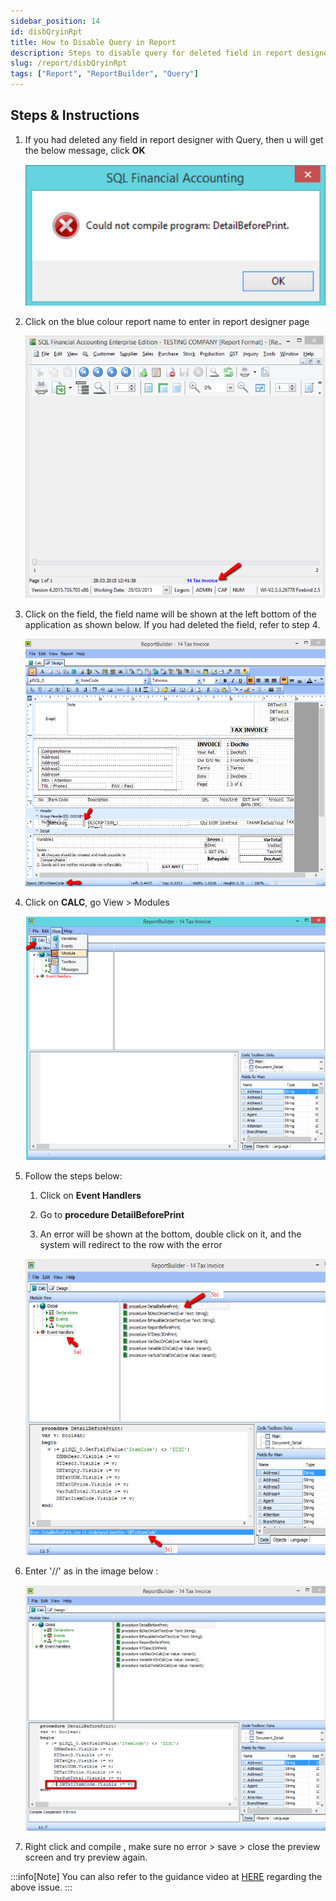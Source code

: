 ```yaml
---
sidebar_position: 14
id: disbQryinRpt
title: How to Disable Query in Report
description: Steps to disable query for deleted field in report designer
slug: /report/disbQryinRpt
tags: ["Report", "ReportBuilder", "Query"]
---
```


## Steps & Instructions

1. If you had deleted any field in report designer with Query, then u will get the below message, click **OK**

   ![1](../../static/img/report/disbQryinRpt/1.png)

2. Click on the blue colour report name to enter in report designer page

   ![2](../../static/img/report/disbQryinRpt/2.png)

3. Click on the field, the field name will be shown at the left bottom of the application as shown below. If you had deleted the field, refer to step 4.

   ![3](../../static/img/report/disbQryinRpt/3.png)

4. Click on **CALC**, go View > Modules

   ![4](../../static/img/report/disbQryinRpt/4.png)

5. Follow the steps below:

   1. Click on **Event Handlers**

   2. Go to **procedure DetailBeforePrint**

   3. An error will be shown at the bottom, double click on it, and the system will redirect to the row with the error

   ![5](../../static/img/report/disbQryinRpt/5.png)

6. Enter '//' as in the image below :

   ![6](../../static/img/report/disbQryinRpt/6.png)

7. Right click and compile , make sure no error > save > close the preview screen and try preview again.

:::info[Note]
You can also refer to the guidance video at [HERE](https://www.sql.com.my/) regarding the above issue.
:::
